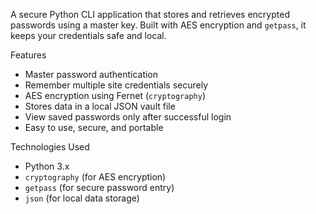 A secure Python CLI application that stores and retrieves encrypted passwords using a master key. Built with AES encryption and `getpass`, it keeps your credentials safe and local.

Features
-  Master password authentication
-  Remember multiple site credentials securely
-  AES encryption using Fernet (`cryptography`)
-  Stores data in a local JSON vault file
-  View saved passwords only after successful login
-  Easy to use, secure, and portable


Technologies Used
- Python 3.x
- `cryptography` (for AES encryption)
- `getpass` (for secure password entry)
- `json` (for local data storage)
